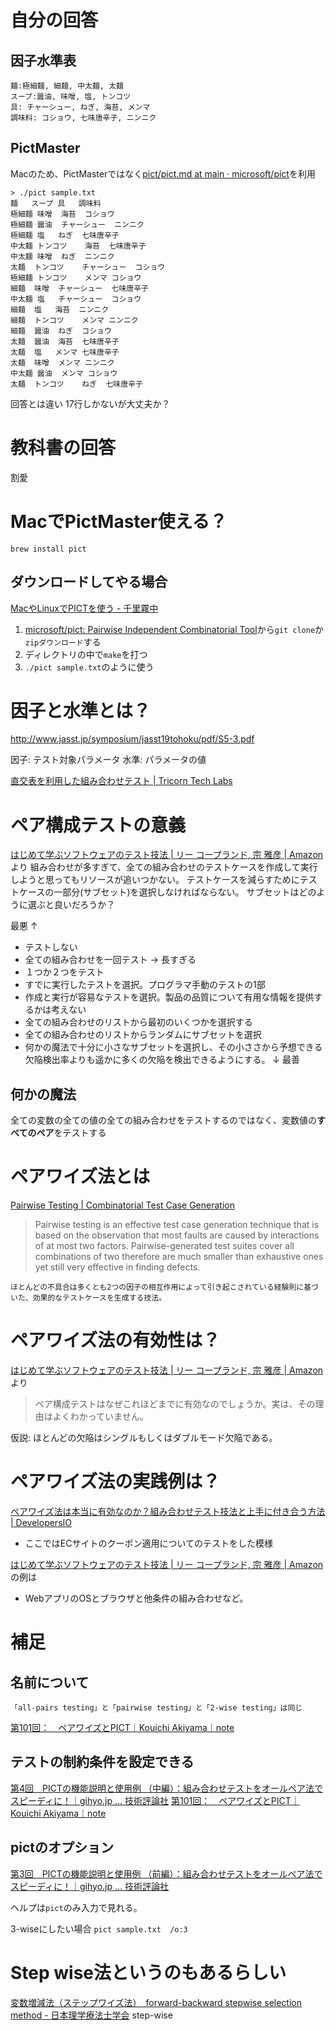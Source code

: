 # 自分の回答

## 因子水準表

```
麺:極細麺, 細麺, 中太麺, 太麺
スープ:醤油, 味噌, 塩, トンコツ
具: チャーシュー, ねぎ, 海苔, メンマ
調味料: コショウ, 七味唐辛子, ニンニク
```

## PictMaster

Macのため、PictMasterではなく[pict/pict.md at main · microsoft/pict](https://github.com/Microsoft/pict/blob/main/doc/pict.md)を利用

```
> ./pict sample.txt
麺	スープ	具	調味料
極細麺	味噌	海苔	コショウ
極細麺	醤油	チャーシュー	ニンニク
極細麺	塩	ねぎ	七味唐辛子
中太麺	トンコツ	海苔	七味唐辛子
中太麺	味噌	ねぎ	ニンニク
太麺	トンコツ	チャーシュー	コショウ
極細麺	トンコツ	メンマ	コショウ
細麺	味噌	チャーシュー	七味唐辛子
中太麺	塩	チャーシュー	コショウ
細麺	塩	海苔	ニンニク
細麺	トンコツ	メンマ	ニンニク
細麺	醤油	ねぎ	コショウ
太麺	醤油	海苔	七味唐辛子
太麺	塩	メンマ	七味唐辛子
太麺	味噌	メンマ	ニンニク
中太麺	醤油	メンマ	コショウ
太麺	トンコツ	ねぎ	七味唐辛子
```

回答とは違い 17行しかないが大丈夫か？

# 教科書の回答
割愛

# MacでPictMaster使える？

```
brew install pict
```

## ダウンロードしてやる場合
[MacやLinuxでPICTを使う - 千里霧中](https://goyoki.hatenablog.com/entry/2016/02/17/020256)

1. [microsoft/pict: Pairwise Independent Combinatorial Tool](https://github.com/Microsoft/pict)から`git clone`か`zipダウンロード`する
1. ディレクトリの中で`make`を打つ
1. `./pict sample.txt`のように使う 



# 因子と水準とは？
http://www.jasst.jp/symposium/jasst19tohoku/pdf/S5-3.pdf

因子: テスト対象パラメータ
水準: パラメータの値

[直交表を利用した組み合わせテスト | Tricorn Tech Labs](https://lab.tricorn.co.jp/wata19/2430#:~:text=%E5%9B%A0%E5%AD%90%E3%81%A8%E3%81%AF%E3%83%86%E3%82%B9%E3%83%88%E5%AF%BE%E8%B1%A1,%E7%82%BA%E3%81%AE%E5%89%B2%E3%82%8A%E4%BB%98%E3%81%91%E8%A1%A8%E3%81%A7%E3%81%99%E3%80%82)

# ペア構成テストの意義

[はじめて学ぶソフトウェアのテスト技法 | リー コープランド, 宗 雅彦 | Amazon](https://www.amazon.co.jp/dp/B00HE8082Q/ref=cm_sw_r_tw_dp_NGCPYCBV18DPQY8JEEXK)より
組み合わせが多すぎて、全ての組み合わせのテストケースを作成して実行しようと思ってもリソースが追いつかない。
テストケースを減らすためにテストケースの一部分(サブセット)を選択しなければならない。
サブセットはどのように選ぶと良いだろうか？

最悪
↑
* テストしない
* 全ての組み合わせを一回テスト -> 長すぎる
* １つか２つをテスト
* すでに実行したテストを選択。プログラマ手動のテストの1部
* 作成と実行が容易なテストを選択。製品の品質について有用な情報を提供するかは考えない
* 全ての組み合わせのリストから最初のいくつかを選択する
* 全ての組み合わせのリストからランダムにサブセットを選択
* 何かの魔法で十分に小さなサブセットを選択し、その小ささから予想できる欠陥検出率よりも遥かに多くの欠陥を検出できるようにする。
↓
最善

## 何かの魔法
全ての変数の全ての値の全ての組み合わせをテストするのではなく、変数値の**すべてのペア**をテストする

# ペアワイズ法とは
[Pairwise Testing | Combinatorial Test Case Generation](https://jaccz.github.io/pairwise/)

> Pairwise testing is an effective test case generation technique that is based on the observation that most faults are caused by interactions of at most two factors. Pairwise-generated test suites cover all combinations of two therefore are much smaller than exhaustive ones yet still very effective in finding defects.

```
ほとんどの不具合は多くとも2つの因子の相互作用によって引き起こされている経験則に基づいた、効果的なテストケースを生成する技法。
```

# ペアワイズ法の有効性は？

[はじめて学ぶソフトウェアのテスト技法 | リー コープランド, 宗 雅彦 | Amazon](https://www.amazon.co.jp/dp/B00HE8082Q/ref=cm_sw_r_tw_dp_NGCPYCBV18DPQY8JEEXK)より
> ペア構成テストはなぜこれほどまでに有効なのでしょうか。実は、その理由はよくわかっていません。

仮説: ほとんどの欠陥はシングルもしくはダブルモード欠陥である。

# ペアワイズ法の実践例は？
[ペアワイズ法は本当に有効なのか？組み合わせテスト技法と上手に付き合う方法 | DevelopersIO](https://dev.classmethod.jp/articles/introduction-to-combination-testing-methods/)
* ここではECサイトのクーポン適用についてのテストをした模様

[はじめて学ぶソフトウェアのテスト技法 | リー コープランド, 宗 雅彦 | Amazon](https://www.amazon.co.jp/dp/B00HE8082Q/ref=cm_sw_r_tw_dp_NGCPYCBV18DPQY8JEEXK)の例は
* WebアプリのOSとブラウザと他条件の組み合わせなど。


# 補足
## 名前について
`「all-pairs testing」と「pairwise testing」と「2-wise testing」は同じ`

[第101回：　ペアワイズとPICT｜Kouichi Akiyama｜note](https://note.com/akiyama924/n/n24931d3fdfcc)

## テストの制約条件を設定できる
[第4回　PICTの機能説明と使用例 （中編）：組み合わせテストをオールペア法でスピーディに！｜gihyo.jp … 技術評論社](https://gihyo.jp/dev/feature/01/sp-test/0004?page=1)
[第101回：　ペアワイズとPICT｜Kouichi Akiyama｜note](https://note.com/akiyama924/n/n24931d3fdfcc)

## pictのオプション
[第3回　PICTの機能説明と使用例 （前編）：組み合わせテストをオールペア法でスピーディに！｜gihyo.jp … 技術評論社](https://gihyo.jp/dev/feature/01/sp-test/0003)


ヘルプは`pict`のみ入力で見れる。

3-wiseにしたい場合
`pict sample.txt  /o:3`


# Step wise法というのもあるらしい
[変数増減法（ステップワイズ法）　forward-backward stepwise selection method - 日本理学療法士学会](http://jspt.japanpt.or.jp/ebpt_glossary/forward-backward-stepwise-selection-method.html)
step-wise

